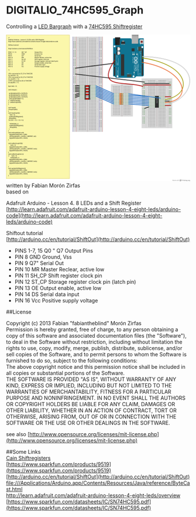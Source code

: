 DIGITALIO_74HC595_Graph
=======================

Controlling a [LED Bargraph](https://www.sparkfun.com/products/9937) with a [74HC595 Shiftregister](https://www.sparkfun.com/datasheets/IC/SN74HC595.pdf)

![DIGITALIO_74HC595_Graph_layout](fritzing-layout.png)  
written by Fabian Morón Zirfas  
based on  

Adafruit Arduino - Lesson 4. 8 LEDs and a Shift Register  
[http://learn.adafruit.com/adafruit-arduino-lesson-4-eight-leds/arduino-code](http://learn.adafruit.com/adafruit-arduino-lesson-4-eight-leds/arduino-code)  
  
Shiftout tutorial  
[http://arduino.cc/en/tutorial/ShiftOut](http://arduino.cc/en/tutorial/ShiftOut)  

- PINS 1-7, 15     Q0 " Q7     Output Pins  
- PIN 8    GND     Ground, Vss  
- PIN 9    Q7"     Serial Out  
- PIN 10   MR  Master Reclear, active low  
- PIN 11   SH_CP   Shift register clock pin  
- PIN 12   ST_CP   Storage register clock pin (latch pin)  
- PIN 13   OE  Output enable, active low  
- PIN 14   DS  Serial data input  
- PIN 16   Vcc     Positive supply voltage   

##License

Copyright (c)  2013 Fabian "fabiantheblind" Morón Zirfas  
Permission is hereby granted, free of charge, to any person obtaining a copy of this software and associated documentation files (the "Software"), to deal in the Software  without restriction, including without limitation the rights to use, copy, modify, merge, publish, distribute, sublicense, and/or sell copies of the Software, and to  permit persons to whom the Software is furnished to do so, subject to the following conditions:  
The above copyright notice and this permission notice shall be included in all copies or substantial portions of the Software.  
THE SOFTWARE IS PROVIDED "AS IS", WITHOUT WARRANTY OF ANY KIND, EXPRESS OR IMPLIED, INCLUDING BUT NOT LIMITED TO THE WARRANTIES OF MERCHANTABILITY, FITNESS FOR A  PARTICULAR PURPOSE AND NONINFRINGEMENT. IN NO EVENT SHALL THE AUTHORS OR COPYRIGHT HOLDERS BE LIABLE FOR ANY CLAIM, DAMAGES OR OTHER LIABILITY, WHETHER IN AN ACTION OF  CONTRACT, TORT OR OTHERWISE, ARISING FROM, OUT OF OR IN CONNECTION WITH THE SOFTWARE OR THE USE OR OTHER DEALINGS IN THE SOFTWARE.  

see also [http://www.opensource.org/licenses/mit-license.php](http://www.opensource.org/licenses/mit-license.php)  

##Some Links  
[Cain Shiftregisters](http://www.protostack.com/blog/2010/05/introduction-to-74hc595-shift-register-controlling-16-leds/)  
[https://www.sparkfun.com/products/9519](https://www.sparkfun.com/products/9519)  
[http://arduino.cc/en/tutorial/ShiftOut](http://arduino.cc/en/tutorial/ShiftOut)  
[file:///Applications/Arduino.app/Contents/Resources/Java/reference/ByteCast.html](file:///Applications/Arduino.app/Contents/Resources/Java/reference/ByteCast.html)  
http://learn.adafruit.com/adafruit-arduino-lesson-4-eight-leds/overview  
[https://www.sparkfun.com/datasheets/IC/SN74HC595.pdf](https://www.sparkfun.com/datasheets/IC/SN74HC595.pdf)  